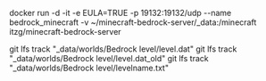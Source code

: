 docker run -d -it -e EULA=TRUE -p 19132:19132/udp --name bedrock_minecraft -v ~/minecraft-bedrock-server/_data:/minecraft itzg/minecraft-bedrock-server

git lfs track "_data/worlds/Bedrock level/level.dat"
git lfs track "_data/worlds/Bedrock level/level.dat_old"
git lfs track "_data/worlds/Bedrock level/levelname.txt"